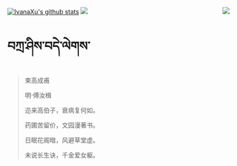 [![IvanaXu's github stats](https://github-readme-stats.vercel.app/api?username=IvanaXu&show_icons=true&theme=vue-dark)](https://github.com/anuraghazra/github-readme-stats)
<img align="right" src="https://github-readme-stats.vercel.app/api/top-langs/?username=IvanaXu&langs_count=7&theme=graywhite" />
<img src="https://github-readme-stats.vercel.app/api/wakatime?username=IvanaXu&layout=compact&langs_count=6&theme=vue-dark&&custom_title=Programming Times(Jul 29 2021-)" />
# བཀྲ་ཤིས་བདེ་ལེགས་
> 柬高成甫
>
> 明·傅汝楫
>
> 迩来高伯子，衰病复何如。
> 
> 药圃苦留价，文园漫著书。
> 
> 日眠花阁暗，风避草堂虚。
> 
> 未说长生诀，千金爱女躯。